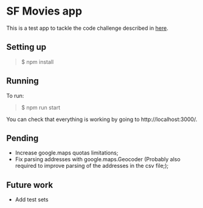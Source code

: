 # SF Movies app
This is a test app to tackle the code challenge described in [here](https://github.com/uber-archive/coding-challenge-tools/blob/master/coding_challenge.md). 

## Setting up
>$ npm install

## Running
To run:
>$ npm run start

You can check that everything is working by going to http://localhost:3000/.

## Pending
- Increase google.maps quotas limitations;
- Fix parsing addresses with google.maps.Geocoder (Probably also required to improve parsing of the addresses in the csv file;);

## Future work
- Add test sets